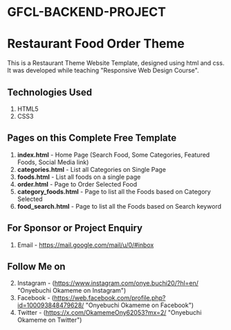 # GFCL-BACKEND-PROJECT
# Restaurant Food Order Theme
This is a Restaurant Theme Website Template, designed using html and css. It was developed while teaching "Responsive Web Design Course".

## Technologies Used
1. HTML5
2. CSS3


## Pages on this Complete Free Template
1. **index.html** - Home Page (Search Food, Some Categories, Featured Foods, Social Media link)
2. **categories.html** - List all Categories on Single Page
3. **foods.html** - List all foods on a single page
4. **order.html** - Page to Order Selected Food
5. **category_foods.html** - Page to list all the Foods based on Category Selected
6. **food_search.html** - Page to list all the Foods based on Search keyword


## For Sponsor or Project Enquiry
1. Email - https://mail.google.com/mail/u/0/#inbox


## Follow Me on
2. Instagram - (https://www.instagram.com/onye.buchi20/?hl=en/ "Onyebuchi Okameme on Instagram")
3. Facebook - (https://web.facebook.com/profile.php?id=100093848479628/ "Onyebuchi Okameme on Facebook")
4. Twitter - (https://x.com/OkamemeOny62053?mx=2/ "Onyebuchi Okameme on Twitter")
